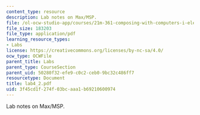 ```yaml
---
content_type: resource
description: Lab notes on Max/MSP.
file: /ol-ocw-studio-app/courses/21m-361-composing-with-computers-i-electronic-music-composition-spring-2008/3f45cd1f274f03bcaaa1b69210600974_lab4_2.pdf
file_size: 183203
file_type: application/pdf
learning_resource_types:
- Labs
license: https://creativecommons.org/licenses/by-nc-sa/4.0/
ocw_type: OCWFile
parent_title: Labs
parent_type: CourseSection
parent_uid: 50280f32-efe9-c0c2-ceb0-9bc32c486ff7
resourcetype: Document
title: lab4_2.pdf
uid: 3f45cd1f-274f-03bc-aaa1-b69210600974
---
```

Lab notes on Max/MSP.